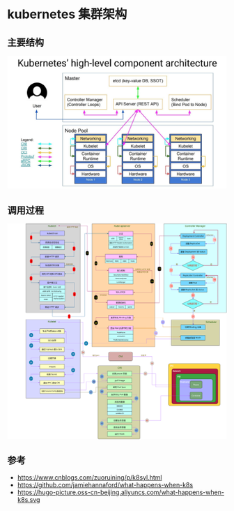 # kubernetes 集群架构


## 主要结构

![](/images/kubernetes-architecture.jpg)

## 调用过程
![](/images/what-happens-when-k8s.svg)

## 参考

- https://www.cnblogs.com/zuoruining/p/k8syl.html
- https://github.com/jamiehannaford/what-happens-when-k8s
- https://hugo-picture.oss-cn-beijing.aliyuncs.com/what-happens-when-k8s.svg